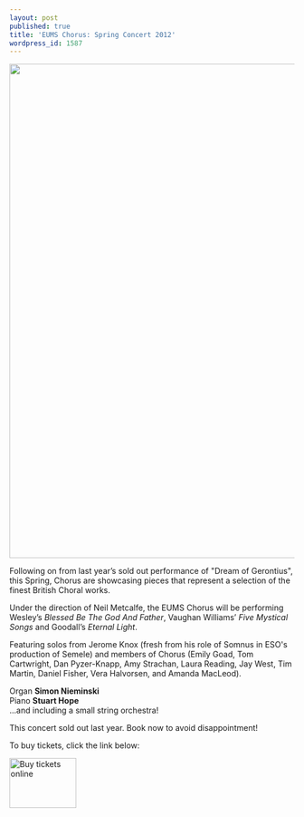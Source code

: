 ```yaml
---
layout: post
published: true
title: 'EUMS Chorus: Spring Concert 2012'
wordpress_id: 1587
---
```


<a title="buy tickets online" href="http://www.ticketsource.co.uk/event/21012"> <img src="http://eums.eusa.ed.ac.uk/wp-content/uploads/images/w620/posters/20120323_chorus.jpg" alt="" width="620" height="872" /></a>

Following on from last year&rsquo;s sold out performance of "Dream of Gerontius", this Spring, Chorus are showcasing pieces that represent a selection of the finest British Choral works.

Under the direction of Neil Metcalfe, the EUMS Chorus will be performing Wesley&rsquo;s <em>Blessed Be The God And Father</em>, Vaughan Williams&rsquo; <em>Five Mystical Songs</em> and Goodall&rsquo;s <em>Eternal Light</em>.

Featuring solos from Jerome Knox (fresh from his role of Somnus in ESO's production of Semele) and members of Chorus (Emily Goad, Tom Cartwright, Dan Pyzer-Knapp, Amy Strachan, Laura Reading, Jay West, Tim Martin, Daniel Fisher, Vera Halvorsen, and Amanda MacLeod).

Organ <strong>Simon Nieminski</strong><br />
Piano <strong>Stuart Hope</strong><br />
...and including a small string orchestra!

This concert sold out last year. Book now to avoid disappointment!

To buy tickets, click the link below:

<a title="buy tickets online" href="http://www.ticketsource.co.uk/event/21012"> <img src="http://www.ticketsource.co.uk/images/buyTickets/buyTickets-medium.png" alt="Buy tickets online" width="118" height="88" border="0" /></a>
